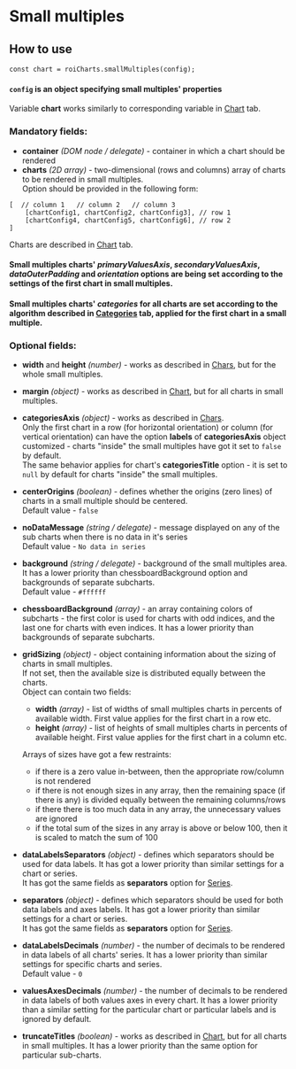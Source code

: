 # Small multiples

## How to use

```
const chart = roiCharts.smallMultiples(config);
```

#### `config` is an object specifying small multiples' properties

Variable **chart** works similarly to corresponding variable in [Chart](/chart) tab.

### Mandatory fields:
- **container** _(DOM node / delegate)_ - container in which a chart should be rendered
- **charts** _(2D array)_ - two-dimensional (rows and columns) array of charts to be rendered in small multiples.<br>
Option should be provided in the following form:
```
[  // column 1   // column 2   // column 3
    [chartConfig1, chartConfig2, chartConfig3], // row 1
    [chartConfig4, chartConfig5, chartConfig6], // row 2
]
```
Charts are described in [Chart](/chart) tab.

#### Small multiples charts' _primaryValuesAxis_, _secondaryValuesAxis_, _dataOuterPadding_ and _orientation_ options are being set according to the settings of the first chart in small multiples.

#### Small multiples charts' _categories_ for all charts are set according to the algorithm described in [Categories](/categories) tab, applied for the first chart in a small multiple.

### Optional fields:
- **width** and **height** _(number)_ - works as described in [Chars](charts), but for the whole small multiples.
- **margin** _(object)_ - works as described in [Chart](/chart), but for all charts in small multiples.
- **categoriesAxis** _(object)_ - works as described in [Chars](charts).<br>
Only the first chart in a row (for horizontal orientation) or column (for vertical orientation) can have the option **labels** of **categoriesAxis** object customized - charts "inside" the small multiples have got it set to `false` by default.<br>
The same behavior applies for chart's **categoriesTitle** option - it is set to `null` by default for charts "inside" the small multiples.
- **centerOrigins** _(boolean)_ - defines whether the origins (zero lines) of charts in a small multiple should be centered.<br>
Default value - `false`
- **noDataMessage** _(string / delegate)_ - message displayed on any of the sub charts when there is no data in it's series<br>
Default value - `No data in series`
- **background** _(string / delegate)_ - background of the small multiples area. It has a lower priority than chessboardBackground option and backgrounds of separate subcharts.<br>
Default value - `#ffffff`
- **chessboardBackground** _(array)_ - an array containing colors of subcharts - the first color is used for charts with odd indices, and the last one for charts with even indices. It has a lower priority than backgrounds of separate subcharts.

- **gridSizing** _(object)_ - object containing information about the sizing of charts in small multiples.<br>
If not set, then the available size is distributed equally between the charts.<br>
Object can contain two fields:
    - **width** _(array)_ - list of widths of small multiples charts in percents of available width. First value applies for the first chart in a row etc.
    - **height** _(array)_ - list of heights of small multiples charts in percents of available height. First value applies for the first chart in a column etc.

    Arrays of sizes have got a few restraints:
    - if there is a zero value in-between, then the appropriate row/column is not rendered
    - if there is not enough sizes in any array, then the remaining space (if there is any) is divided equally between the remaining columns/rows
    - if there there is too much data in any array, the unnecessary values are ignored
    - if the total sum of the sizes in any array is above or below 100, then it is scaled to match the sum of 100

- **dataLabelsSeparators** _(object)_ - defines which separators should be used for data labels. It has got a lower priority than similar settings for a chart or series.<br>
It has got the same fields as **separators** option for [Series](/series).
- **separators** _(object)_ - defines which separators should be used for both data labels and axes labels. It has got a lower priority than similar settings for a chart or series.<br>
It has got the same fields as **separators** option for [Series](/series).
- **dataLabelsDecimals** _(number)_ - the number of decimals to be rendered in data labels of all charts' series. It has a lower priority than similar settings for specific charts and series.<br>
Default value - `0`
- **valuesAxesDecimals** _(number)_ - the number of decimals to be rendered in data labels of both values axes in every chart. It has a lower priority than a similar setting for the particular chart or particular labels and is ignored by default.
- **truncateTitles** _(boolean)_ - works as described in [Chart](/chart), but for all charts in small multiples. It has a lower priority than the same option for particular sub-charts.
